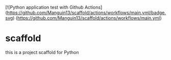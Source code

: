 [![Python application test with Github Actions]
(https://github.com/Manguin13/scaffold/actions/workflows/main.yml/badge.svg)
(https://github.com/Manguin13/scaffold/actions/workflows/main.yml)

# scaffold
this is a project scaffold for Python
